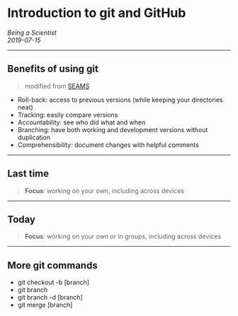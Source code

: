 # Introduction to git and GitHub

_Being a Scientist_  
_2019-07-15_

---
## Benefits of using git

> modified from [SEAMS](https://docs.google.com/presentation/d/1RuONjswdcDhIMKZtNo21zrOcDjJbFrzKzX6pEC-1rko)

- Roll-back: access to previous versions (while keeping your directories neat)
- Tracking: easily compare versions
- Accountability: see who did what and when
- Branching: have both working and development versions without duplication
- Comprehensibility: document changes with helpful comments
---
## Last time

> **Focus**: working on your own, including across devices
---
## Today

> **Focus**: working on your own or in groups, including across devices
---
## More git commands

- git checkout -b [branch]
- git branch
- git branch -d [branch]
- git merge [branch]
